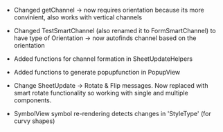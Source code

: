 * Changed getChannel -> now requires orientation because its more convinient, also works with vertical channels
* Changed TestSmartChannel (also renamed it to FormSmartChannel) to have type of Orientation -> now autofinds channel based on the orientation
* Added functions for channel formation in SheetUpdateHelpers
* Added functions to generate popupfunction in PopupView

* Change SheetUpdate -> Rotate & Flip messages. Now replaced with smart rotate functionality so working with single and multiple components.
* SymbolView symbol re-rendering detects changes in 'StyleType' (for curvy shapes)
